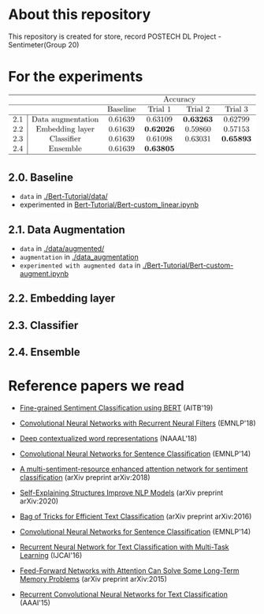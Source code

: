 # About this repository
This repository is created for store, record POSTECH DL Project - Sentimeter(Group 20)

# For the experiments
<img src="accuracy.png" title="New Folder">

## 2.0. Baseline
- `data` in [./Bert-Tutorial/data/](https://github.com/cieske/POSTECH_DL_Sentimeter/tree/main/data/augmented)
- experimented in [Bert-Tutorial/Bert-custom_linear.ipynb](https://github.com/cieske/POSTECH_DL_Sentimeter/blob/main/Bert-Tutorial/Bert-custom_linear.ipynb)

## 2.1. Data Augmentation
- `data` in [./data/augmented/](https://github.com/cieske/POSTECH_DL_Sentimeter/tree/main/data/augmented)
- `augmentation` in [./data_augmentation](https://github.com/cieske/POSTECH_DL_Sentimeter/blob/main/data_augmentation/translation_aug.ipynb)
- `experimented with augmented data` in [./Bert-Tutorial/Bert-custom-augment.ipynb](https://github.com/cieske/POSTECH_DL_Sentimeter/blob/main/Bert-Tutorial/Bert-custom-augment.ipynb)

## 2.2. Embedding layer

## 2.3. Classifier

## 2.4. Ensemble 

# Reference papers we read
* [Fine-grained Sentiment Classification using BERT](https://arxiv.org/pdf/1910.03474.pdf) (AITB'19)
* [Convolutional Neural Networks with Recurrent Neural Filters](https://arxiv.org/pdf/1808.09315) (EMNLP'18)
* [Deep contextualized word representations](https://arxiv.org/pdf/1802.05365) (NAAAL'18)
* [Convolutional Neural Networks for Sentence Classification](https://arxiv.org/pdf/1408.5882) (EMNLP'14)
* [A multi-sentiment-resource enhanced attention network for sentiment classification](https://arxiv.org/pdf/1807.04990) (arXiv preprint arXiv:2018)
* [Self-Explaining Structures Improve NLP Models](https://arxiv.org/pdf/2012.01786) (arXiv preprint arXiv:2020)

* [Bag of Tricks for Efficient Text Classification](https://arxiv.org/pdf/1607.01759.pdf) (arXiv preprint arXiv:2016)
* [Convolutional Neural Networks for Sentence Classification](https://www.aclweb.org/anthology/D14-1181) (EMNLP'14)
* [Recurrent Neural Network for Text Classification with Multi-Task Learning](https://www.ijcai.org/Proceedings/16/Papers/408.pdf) (IJCAI'16)
* [Feed-Forward Networks with Attention Can Solve Some Long-Term Memory Problems](https://arxiv.org/pdf/1512.08756.pdf) (arXiv preprint arXiv:2015)
* [Recurrent Convolutional Neural Networks for Text Classification](https://www.aaai.org/ocs/index.php/AAAI/AAAI15/paper/view/9745/9552) (AAAI'15)
